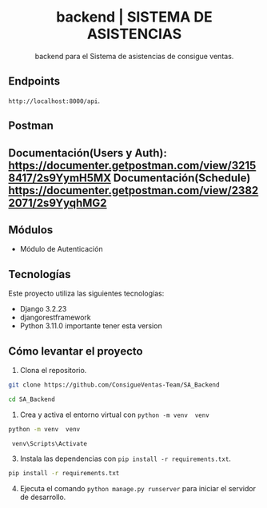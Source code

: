<div align="center">
    <h1>backend | SISTEMA DE ASISTENCIAS</h1>
    <p align="center">
        backend para el Sistema de asistencias de consigue ventas.
    </p>
</div>

## Endpoints

`http://localhost:8000/api`.

## Postman
Documentación(Users y Auth): https://documenter.getpostman.com/view/32158417/2s9YymH5MX
Documentación(Schedule) https://documenter.getpostman.com/view/23822071/2s9YyqhMG2
---

## Módulos
- Módulo de Autenticación

## Tecnologías

Este proyecto utiliza las siguientes tecnologías:

- Django 3.2.23
- djangorestframework
- Python 3.11.0 importante tener esta version

## Cómo levantar el proyecto

1. Clona el repositorio.

```bash
git clone https://github.com/ConsigueVentas-Team/SA_Backend
```

```bash
cd SA_Backend
```
1. Crea y activa el entorno virtual con `python -m venv  venv`

```bash
python -m venv  venv
```
```bash
 venv\Scripts\Activate
```

3. Instala las dependencias con `pip install -r requirements.txt`.

```bash
pip install -r requirements.txt
```

4. Ejecuta el comando `python manage.py runserver` para iniciar el servidor de desarrollo.
